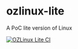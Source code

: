 # ozlinux-lite
A PoC lite version of Linux

[![OZLinux Lite CI](https://github.com/zhouyuanzhen/ozlinux-lite/actions/workflows/makefile.yml/badge.svg)](https://github.com/zhouyuanzhen/ozlinux-lite/actions/workflows/makefile.yml)
